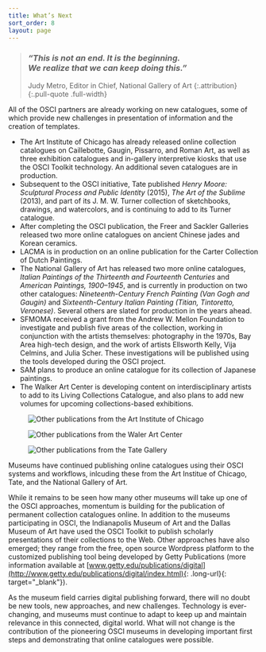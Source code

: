 ```yaml
---
title: What’s Next
sort_order: 8
layout: page
---
```


> ### *“This is not an end. It is the beginning. <br />We realize that we can keep doing this.”*
>
> Judy Metro, Editor in Chief, National Gallery of Art
> {:.attribution}
{:.pull-quote .full-width}

All of the OSCI partners are already working on new catalogues, some of which provide new challenges in presentation of information and the creation of templates.

- The Art Institute of Chicago has already released online collection catalogues on Caillebotte, Gaugin, Pissarro, and Roman Art, as well as three exhibition catalogues and in-gallery interpretive kiosks that use the OSCI Toolkit technology. An additional seven catalogues are in production.
- Subsequent to the OSCI initiative, Tate published *Henry Moore: Sculptural Process and Public Identity* (2015), *The Art of the Sublime* (2013), and part of its J.&#160;M.&#160;W. Turner collection of sketchbooks, drawings, and watercolors, and is continuing to add to its Turner catalogue.  
- After completing the OSCI publication, the Freer and Sackler Galleries released two more online catalogues on ancient Chinese jades and Korean ceramics.
- LACMA is in production on an online publication for the Carter Collection of Dutch Paintings.
- The National Gallery of Art has released two more online catalogues, *Italian Paintings of the Thirteenth and Fourteenth Centuries* and *American Paintings, 1900–1945*, and is currently in production on two other catalogues: *Nineteenth-Century French Painting (Van Gogh and Gaugin)* and *Sixteenth-Century Italian Painting (Titian, Tintoretto, Veronese)*. Several others are slated for production in the years ahead.
- SFMOMA received a grant from the Andrew W. Mellon Foundation to investigate and publish five areas of the collection, working in conjunction with the artists themselves: photography in the 1970s, Bay Area high-tech design, and the work of artists Ellsworth Kelly, Vija Celmins, and Julia Scher. These investigations will be published using the tools developed during the OSCI project.
- SAM plans to produce an online catalogue for its collection of Japanese paintings.
- The Walker Art Center is developing content on interdisciplinary artists to add to its Living Collections Catalogue, and also plans to add new volumes for upcoming collections-based exhibitions.

<div class="figure-gallery" markdown="0">
  <figure>
    <img src="/assets/images/projects/aic_gauguin.jpg" alt="Other publications from the Art Institute of Chicago" />
  </figure>
  <figure>
    <img src="/assets/images/projects/tate_jmwturner.jpg" alt="Other publications from the Waler Art Center" />
  </figure>
  <figure>
    <img src="/assets/images/projects/nga_americanpaintings.jpg" alt="Other publications from the Tate Gallery" />
  </figure>
  <figcaption>
    Museums have continued publishing online catalogues using their OSCI systems and workflows, inlcuding these from the Art Institue of Chicago, Tate, and the National Gallery of Art.
  </figcaption>
</div>

While it remains to be seen how many other museums will take up one of the OSCI approaches, momentum is building for the publication of permanent collection catalogues online. In addition to the museums participating in OSCI, the Indianapolis Museum of Art and the Dallas Museum of Art have used the OSCI Toolkit to publish scholarly presentations of their collections to the Web. Other approaches have also emerged; they range from the free, open source Wordpress platform to the customized publishing tool being developed by Getty Publications (more information available at [www.getty.edu/publications/digital](http://www.getty.edu/publications/digital/index.html){: .long-url}{: target="_blank"}).

As the museum field carries digital publishing forward, there will no doubt be new tools, new approaches, and new challenges. Technology is ever-changing, and museums must continue to adapt to keep up and maintain relevance in this connected, digital world. What will not change is the contribution of the pioneering OSCI museums in developing important first steps and demonstrating that online catalogues were possible.
